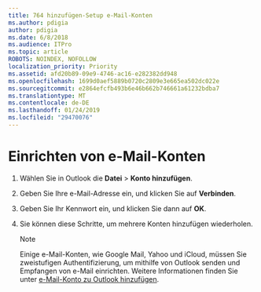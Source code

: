 ```yaml
---
title: 764 hinzufügen-Setup e-Mail-Konten
ms.author: pdigia
author: pdigia
ms.date: 6/8/2018
ms.audience: ITPro
ms.topic: article
ROBOTS: NOINDEX, NOFOLLOW
localization_priority: Priority
ms.assetid: afd20b89-09e9-4746-ac16-e282382dd948
ms.openlocfilehash: 1699d0aef5889b0720c2809e3e665ea502dc022e
ms.sourcegitcommit: e2864efcfb493b6e46b662b746661a61232bdba7
ms.translationtype: MT
ms.contentlocale: de-DE
ms.lasthandoff: 01/24/2019
ms.locfileid: "29470076"
---
```

# <a name="setup-email-accounts"></a>Einrichten von e-Mail-Konten

1. Wählen Sie in Outlook die **Datei** \> **Konto hinzufügen**.
    
2. Geben Sie Ihre e-Mail-Adresse ein, und klicken Sie auf **Verbinden**.
    
3. Geben Sie Ihr Kennwort ein, und klicken Sie dann auf **OK**.
    
4. Sie können diese Schritte, um mehrere Konten hinzufügen wiederholen.
    
    > [!NOTE]
    > Einige e-Mail-Konten, wie Google Mail, Yahoo und iCloud, müssen Sie zweistufigen Authentifizierung, um mithilfe von Outlook senden und Empfangen von e-Mail einrichten. Weitere Informationen finden Sie unter [e-Mail-Konto zu Outlook hinzufügen](https://support.office.com/article/6e27792a-9267-4aa4-8bb6-c84ef146101b.aspx). 
  

